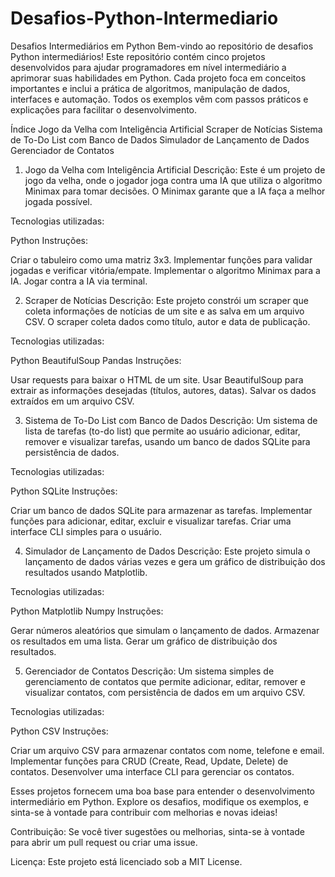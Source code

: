 # Desafios-Python-Intermediario
Desafios Intermediários em Python
Bem-vindo ao repositório de desafios Python intermediários! Este repositório contém cinco projetos desenvolvidos para ajudar programadores em nível intermediário a aprimorar suas habilidades em Python. Cada projeto foca em conceitos importantes e inclui a prática de algoritmos, manipulação de dados, interfaces e automação. Todos os exemplos vêm com passos práticos e explicações para facilitar o desenvolvimento.

Índice
Jogo da Velha com Inteligência Artificial
Scraper de Notícias
Sistema de To-Do List com Banco de Dados
Simulador de Lançamento de Dados
Gerenciador de Contatos


1. Jogo da Velha com Inteligência Artificial
Descrição:
Este é um projeto de jogo da velha, onde o jogador joga contra uma IA que utiliza o algoritmo Minimax para tomar decisões. O Minimax garante que a IA faça a melhor jogada possível.

Tecnologias utilizadas:

Python
Instruções:

Criar o tabuleiro como uma matriz 3x3.
Implementar funções para validar jogadas e verificar vitória/empate.
Implementar o algoritmo Minimax para a IA.
Jogar contra a IA via terminal.



2. Scraper de Notícias
Descrição:
Este projeto constrói um scraper que coleta informações de notícias de um site e as salva em um arquivo CSV. O scraper coleta dados como título, autor e data de publicação.

Tecnologias utilizadas:

Python
BeautifulSoup
Pandas
Instruções:

Usar requests para baixar o HTML de um site.
Usar BeautifulSoup para extrair as informações desejadas (títulos, autores, datas).
Salvar os dados extraídos em um arquivo CSV.


3. Sistema de To-Do List com Banco de Dados
Descrição:
Um sistema de lista de tarefas (to-do list) que permite ao usuário adicionar, editar, remover e visualizar tarefas, usando um banco de dados SQLite para persistência de dados.

Tecnologias utilizadas:

Python
SQLite
Instruções:

Criar um banco de dados SQLite para armazenar as tarefas.
Implementar funções para adicionar, editar, excluir e visualizar tarefas.
Criar uma interface CLI simples para o usuário.



4. Simulador de Lançamento de Dados
Descrição:
Este projeto simula o lançamento de dados várias vezes e gera um gráfico de distribuição dos resultados usando Matplotlib.

Tecnologias utilizadas:

Python
Matplotlib
Numpy
Instruções:

Gerar números aleatórios que simulam o lançamento de dados.
Armazenar os resultados em uma lista.
Gerar um gráfico de distribuição dos resultados.

5. Gerenciador de Contatos
Descrição:
Um sistema simples de gerenciamento de contatos que permite adicionar, editar, remover e visualizar contatos, com persistência de dados em um arquivo CSV.

Tecnologias utilizadas:

Python
CSV
Instruções:

Criar um arquivo CSV para armazenar contatos com nome, telefone e email.
Implementar funções para CRUD (Create, Read, Update, Delete) de contatos.
Desenvolver uma interface CLI para gerenciar os contatos.

Esses projetos fornecem uma boa base para entender o desenvolvimento intermediário em Python. Explore os desafios, modifique os exemplos, e sinta-se à vontade para contribuir com melhorias e novas ideias!

Contribuição:
Se você tiver sugestões ou melhorias, sinta-se à vontade para abrir um pull request ou criar uma issue.

Licença:
Este projeto está licenciado sob a MIT License.
